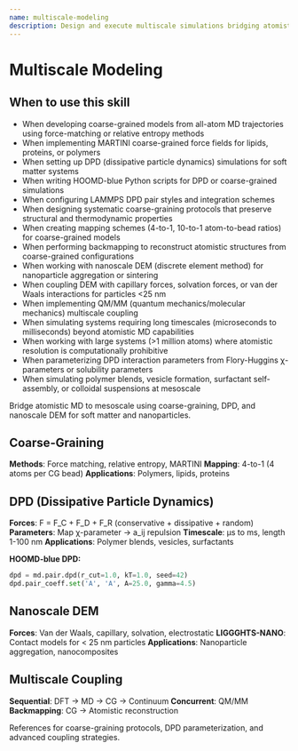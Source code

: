 ```yaml
---
name: multiscale-modeling
description: Design and execute multiscale simulations bridging atomistic molecular dynamics to mesoscale and continuum models using coarse-graining methods, dissipative particle dynamics (DPD), and nanoscale discrete element methods (DEM). Use this skill when developing coarse-grained models from all-atom MD trajectories using force-matching, relative entropy minimization, or MARTINI mapping schemes. Use when implementing DPD simulations for soft matter systems (polymer blends, vesicles, surfactants, colloids) accessing microsecond to millisecond timescales. Use when working with HOOMD-blue DPD implementations or LAMMPS DPD packages for mesoscale modeling. Use when designing systematic coarse-graining protocols that preserve thermodynamic and structural properties from atomistic simulations. Use when performing backmapping to reconstruct atomistic configurations from coarse-grained structures. Use when coupling nanoscale DEM with molecular forces (van der Waals, capillary, solvation, electrostatic) for nanoparticle systems below 25 nm. Use when implementing QM/MM coupling for multiscale quantum-classical simulations. Use when working with large-scale systems (>1 million atoms) or long timescales (>100 nanoseconds) requiring coarse-graining. Use when parameterizing DPD interaction parameters (conservative, dissipative, random forces) from Flory-Huggins χ-parameters. Use when simulating lipid bilayers, polymer melts, or colloidal suspensions at mesoscale resolution.
---
```


# Multiscale Modeling

## When to use this skill

- When developing coarse-grained models from all-atom MD trajectories using force-matching or relative entropy methods
- When implementing MARTINI coarse-grained force fields for lipids, proteins, or polymers
- When setting up DPD (dissipative particle dynamics) simulations for soft matter systems
- When writing HOOMD-blue Python scripts for DPD or coarse-grained simulations
- When configuring LAMMPS DPD pair styles and integration schemes
- When designing systematic coarse-graining protocols that preserve structural and thermodynamic properties
- When creating mapping schemes (4-to-1, 10-to-1 atom-to-bead ratios) for coarse-grained models
- When performing backmapping to reconstruct atomistic structures from coarse-grained configurations
- When working with nanoscale DEM (discrete element method) for nanoparticle aggregation or sintering
- When coupling DEM with capillary forces, solvation forces, or van der Waals interactions for particles <25 nm
- When implementing QM/MM (quantum mechanics/molecular mechanics) multiscale coupling
- When simulating systems requiring long timescales (microseconds to milliseconds) beyond atomistic MD capabilities
- When working with large systems (>1 million atoms) where atomistic resolution is computationally prohibitive
- When parameterizing DPD interaction parameters from Flory-Huggins χ-parameters or solubility parameters
- When simulating polymer blends, vesicle formation, surfactant self-assembly, or colloidal suspensions at mesoscale

Bridge atomistic MD to mesoscale using coarse-graining, DPD, and nanoscale DEM for soft matter and nanoparticles.

## Coarse-Graining

**Methods**: Force matching, relative entropy, MARTINI
**Mapping**: 4-to-1 (4 atoms per CG bead)
**Applications**: Polymers, lipids, proteins

## DPD (Dissipative Particle Dynamics)

**Forces**: F = F_C + F_D + F_R (conservative + dissipative + random)
**Parameters**: Map χ-parameter → a_ij repulsion
**Timescale**: μs to ms, length 1-100 nm
**Applications**: Polymer blends, vesicles, surfactants

**HOOMD-blue DPD:**
```python
dpd = md.pair.dpd(r_cut=1.0, kT=1.0, seed=42)
dpd.pair_coeff.set('A', 'A', A=25.0, gamma=4.5)
```

## Nanoscale DEM

**Forces**: Van der Waals, capillary, solvation, electrostatic
**LIGGGHTS-NANO**: Contact models for < 25 nm particles
**Applications**: Nanoparticle aggregation, nanocomposites

## Multiscale Coupling

**Sequential**: DFT → MD → CG → Continuum
**Concurrent**: QM/MM
**Backmapping**: CG → Atomistic reconstruction

References for coarse-graining protocols, DPD parameterization, and advanced coupling strategies.
